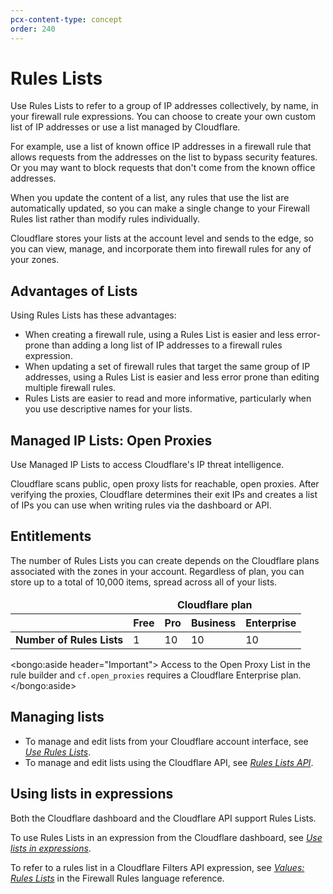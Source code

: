 ```yaml
---
pcx-content-type: concept
order: 240
---
```


# Rules Lists

Use Rules Lists to refer to a group of IP addresses collectively, by name, in your firewall rule expressions. You can choose to create your own custom list of IP addresses or use a list managed by Cloudflare.

For example, use a list of known office IP addresses in a firewall rule that allows requests from the addresses on the list to bypass security features. Or you may want to block requests that don't come from the known office addresses.

When you update the content of a list, any rules that use the list are automatically updated, so you can make a single change to your Firewall Rules list rather than modify rules individually.

Cloudflare stores your lists at the account level and sends to the edge, so you can view, manage, and incorporate them into firewall rules for any of your zones.

## Advantages of Lists

Using Rules Lists has these advantages:

- When creating a firewall rule, using a Rules List is easier and less error-prone than adding a long list of IP addresses to a firewall rules expression.
- When updating a set of firewall rules that target the same group of IP addresses, using a Rules List is easier and less error prone than editing multiple firewall rules.
- Rules Lists are easier to read and more informative, particularly when you use descriptive names for your lists.

## Managed IP Lists: Open Proxies

Use Managed IP Lists to access Cloudflare's IP threat intelligence.

Cloudflare scans public, open proxy lists for reachable, open proxies. After verifying the proxies, Cloudflare determines their exit IPs and creates a list of IPs you can use when writing rules via the dashboard or API.

## Entitlements

The number of Rules Lists you can create depends on the Cloudflare plans associated with the zones in your account. Regardless of plan, you can store up to a total of 10,000 items, spread across all of your lists.

<TableWrap><table style="width: 100%">

  <thead>
    <tr>
      <td></td>
      <td colspan="4" style="text-align:center"><strong>Cloudflare plan</strong></td>
    </tr>
    <tr>
      <th></th>
      <th>Free</th>
      <th>Pro</th>
      <th>Business</th>
      <th>Enterprise</th>
    </tr>
  </thead>
  <tbody>
    <tr>
      <td><strong>Number of Rules Lists</strong></td>
      <td>1</td>
      <td>10</td>
      <td>10</td>
      <td>10</td>
    </tr>
  </tbody>
</table></TableWrap>

<bongo:aside header="Important">
  Access to the Open Proxy List in the rule builder and <code>cf.open_proxies</code> requires a
  Cloudflare Enterprise plan.
</bongo:aside>

## Managing lists

- To manage and edit lists from your Cloudflare account interface, see [_Use Rules Lists_](/cf-dashboard/rules-lists).
- To manage and edit lists using the Cloudflare API, see [_Rules Lists API_](/api/cf-lists/).

## Using lists in expressions

Both the Cloudflare dashboard and the Cloudflare API support Rules Lists.

To use Rules Lists in an expression from the Cloudflare dashboard, see [_Use lists in expressions_](/cf-dashboard/rules-lists/use-lists-in-expressions).

To refer to a rules list in a Cloudflare Filters API expression, see [_Values: Rules Lists_](/cf-firewall-language/values#rules-lists) in the Firewall Rules language reference.
